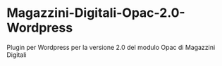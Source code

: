 # Magazzini-Digitali-Opac-2.0-Wordpress
Plugin per Wordpress per la versione 2.0 del modulo Opac di Magazzini Digitali
